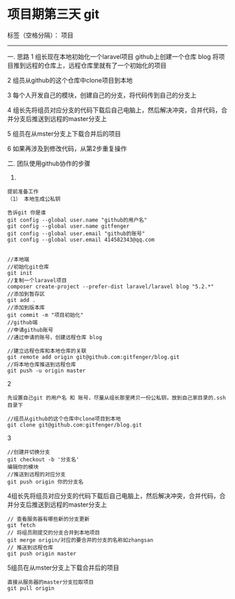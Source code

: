 ﻿# 项目期第三天  git 

标签（空格分隔）： 项目

---
一. 思路
1 组长现在本地初始化一个laravel项目
github上创建一个仓库 blog
将项目推到远程的仓库上，远程仓库里就有了一个初始化的项目

2 组员从github的这个仓库中clone项目到本地

3 每个人开发自己的模块，创建自己的分支，将代码传到自己的分支上

4 组长先将组员对应分支的代码下载后自己电脑上，然后解决冲突，合并代码，合并分支后推送到远程的master分支上

5 组员在从mster分支上下载合并后的项目

6 如果再涉及到修改代码，从第2步重复操作

二. 团队使用github协作的步骤

1. 
```
提前准备工作
（1） 本地生成公私钥

告诉git 你是谁
git config --global user.name "github的用户名"
git config --global user.name gitfenger
git config --global user.email "github的账号"
git config --global user.email 414582343@qq.com


//本地端
//初始化git仓库
git init 
//复制一个laravel项目
composer create-project --prefer-dist laravel/laravel blog "5.2.*"
//添加到暂存区
git add .
//添加到版本库
git commit -m "项目初始化"
//github端
//申请github账号
//通过申请的账号，创建远程仓库 blog

//建立远程仓库和本地仓库的关联
git remote add origin git@github.com:gitfenger/blog.git
//将本地仓库推送到远程仓库
git push -u origin master

```

2
```
先设置自己git 的用户名 和 账号，尽量从组长那里拷贝一份公私钥，放到自己家目录的.ssh目录下

//组员从github的这个仓库中clone项目到本地
git clone git@github.com:gitfenger/blog.git
```
3 
```
//创建并切换分支
git checkout -b '分支名'
编辑你的模块
//推送到远程的对应分支
git push origin 你的分支名

```
4组长先将组员对应分支的代码下载后自己电脑上，然后解决冲突，合并代码，合并分支后推送到远程的master分支上
```
// 查看服务器有哪些新的分支更新
git fetch 
// 将组员刚提交的分支合并到本地项目
git merge origin/对应的要合并的分支的名称如zhangsan
// 推送到远程仓库
git push origin master

```

5组员在从mster分支上下载合并后的项目
```
直接从服务器的master分支拉取项目
git pull origin
````

